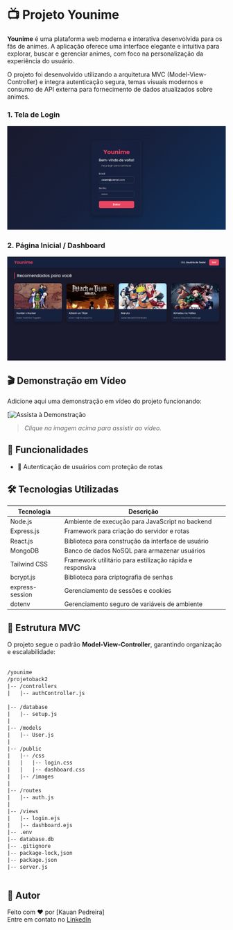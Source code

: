 # 📺 Projeto Younime

**Younime** é uma plataforma web moderna e interativa desenvolvida para os fãs de animes. A aplicação oferece uma interface elegante e intuitiva para explorar, buscar e gerenciar animes, com foco na personalização da experiência do usuário.

O projeto foi desenvolvido utilizando a arquitetura MVC (Model-View-Controller) e integra autenticação segura, temas visuais modernos e consumo de API externa para fornecimento de dados atualizados sobre animes.


### 1. Tela de Login
  
![Tela de Login](readme/inicio.png)

### 2. Página Inicial / Dashboard

![Dashboard](readme/tela.png)

## 🎬 Demonstração em Vídeo

Adicione aqui uma demonstração em vídeo do projeto funcionando:

[![Assista à Demonstração]([readme/Teste.MP4](https://github.com/user-attachments/assets/1c6fec77-c1fc-429b-964f-b2992585e821))  
> _Clique na imagem acima para assistir ao vídeo._

## 🚀 Funcionalidades

- 🔐 Autenticação de usuários com proteção de rotas

## 🛠️ Tecnologias Utilizadas

| Tecnologia       | Descrição                                                                 |
|------------------|---------------------------------------------------------------------------|
| Node.js          | Ambiente de execução para JavaScript no backend                          |
| Express.js       | Framework para criação do servidor e rotas                                |
| React.js         | Biblioteca para construção da interface de usuário                        |
| MongoDB          | Banco de dados NoSQL para armazenar usuários         |
| Tailwind CSS     | Framework utilitário para estilização rápida e responsiva                 |
| bcrypt.js        | Biblioteca para criptografia de senhas                                    |
| express-session  | Gerenciamento de sessões e cookies                                        |
| dotenv           | Gerenciamento seguro de variáveis de ambiente                             |

## 📁 Estrutura MVC

O projeto segue o padrão **Model-View-Controller**, garantindo organização e escalabilidade:

```

/younime
/projetoback2
|-- /controllers
|   |-- authController.js

|-- /database
|   |-- setup.js
|
|-- /models
|   |-- User.js
|
|-- /public
|   |-- /css
|   |   |-- login.css
|   |   |-- dashboard.css
|   |-- /images
|
|-- /routes
|   |-- auth.js
|
|-- /views
|   |-- login.ejs
|   |-- dashboard.ejs
|-- .env
|-- database.db
|-- .gitignore
|-- package-lock,json
|-- package.json
|-- server.js


```

## 👤 Autor

Feito com ❤️ por [Kauan Pedreira]  
Entre em contato no [LinkedIn](https://www.linkedin.com/in/kauanpedreira/)
